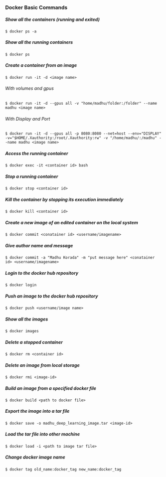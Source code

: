 ### Docker Basic Commands

##### Show all the containers (running and exited)

``` $ docker ps -a ```

##### Show all the running containers

``` $ docker ps ```  

##### Create a container from an image

``` $ docker run -it -d <image name> ```
  
###### With volumes and gpus

``` $ docker run -it -d --gpus all -v "home/madhu/folder:/folder" --name madhu <image name> ```

###### With Display and Port 

``` $ docker run -it -d --gpus all -p 8080:8080 --net=host --env="DISPLAY" -v="$HOME/.Xauthority:/root/.Xauthority:rw" -v "/home/madhu/:/madhu" --name madhu <image name> ```

##### Access the running container

``` $ docker exec -it <container id> bash ```

##### Stop a running container

``` $ docker stop <container id> ```

##### Kill the container by stopping its execution immediately

``` $ docker kill <container id> ```

##### Create a new image of an edited container on the local system

``` $ docker commit <conatainer id> <username/imagename> ```
  
##### Give author name and message

``` $ docker commit -a "Madhu Korada" -m "put message here" <conatainer id> <username/imagename> ```

##### Login to the docker hub repository

``` $ docker login ```

##### Push an image to the docker hub repository

``` $ docker push <username/image name> ```

##### Show all the images

``` $ docker images ```

##### Delete a stopped container

``` $ docker rm <container id> ```

##### Delete an image from local storage

``` $ docker rmi <image-id> ```

##### Build an image from a specified docker file

``` $ docker build <path to docker file> ```

##### Export the image into a tar file

``` $ docker save -o madhu_deep_learning_image.tar <image-id> ```

##### Load the tar file into other machine

``` $ docker load -i <path to image tar file> ```

##### Change docker image name

``` $ docker tag old_name:docker_tag new_name:docker_tag  ```
